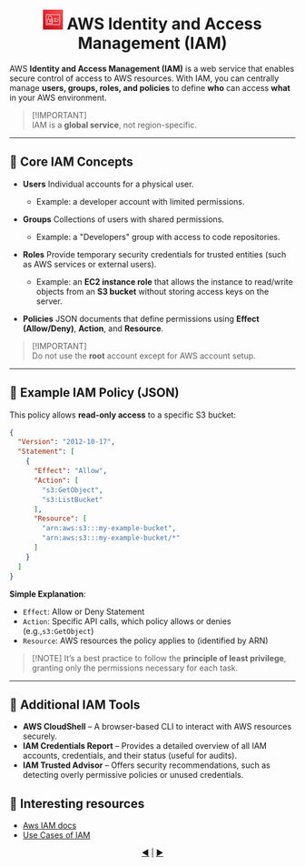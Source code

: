 <h1 align="center">
  <img src="../assets/iam.png" alt="AWS IAM" width="35px"/>  
  AWS Identity and Access Management (IAM)
</h1>

AWS **Identity and Access Management (IAM)** is a web service that enables secure control of access to AWS resources. 
With IAM, you can centrally manage **users, groups, roles, and policies** to define **who** can access **what** in your AWS environment. 

> [!IMPORTANT]\
> IAM is a **global service**, not region-specific.
---

## 👥 Core IAM Concepts

- **Users** 
  Individual accounts for a physical user.
  - Example: a developer account with limited permissions. 

- **Groups**
  Collections of users with shared permissions. 
  - Example: a "Developers" group with access to code repositories. 

- **Roles**
  Provide temporary security credentials for trusted entities (such as AWS services or external users). 
  - Example: an **EC2 instance role** that allows the instance to read/write objects from an **S3 bucket** without storing access keys on the server. 

- **Policies** 
  JSON documents that define permissions using **Effect (Allow/Deny)**, **Action**, and **Resource**. 

>[!IMPORTANT]\
> Do not use the **root** account except for AWS account setup.

---

## 📜 Example IAM Policy (JSON)

This policy allows **read-only access** to a specific S3 bucket:

```json
{
  "Version": "2012-10-17",
  "Statement": [
    {
      "Effect": "Allow",
      "Action": [
        "s3:GetObject",
        "s3:ListBucket"
      ],
      "Resource": [
        "arn:aws:s3:::my-example-bucket",
        "arn:aws:s3:::my-example-bucket/*"
      ]
    }
  ]
}
````

**Simple Explanation**:

* `Effect`: Allow or Deny Statement
* `Action`: Specific API calls, which policy allows or denies (e.g.,`s3:GetObject`)
* `Resource`: AWS resources the policy applies to (identified by ARN)

> \[!NOTE]
> It’s a best practice to follow the **principle of least privilege**, granting only the permissions necessary for each task.

---

## 🔧 Additional IAM Tools

* **AWS CloudShell** – A browser-based CLI to interact with AWS resources securely.
* **IAM Credentials Report** – Provides a detailed overview of all IAM accounts, credentials, and their status (useful for audits).
* **IAM Trusted Advisor** – Offers security recommendations, such as detecting overly permissive policies or unused credentials.

## 🔗 Interesting resources
- [Aws IAM docs](https://docs.aws.amazon.com/iam/)
- [Use Cases of IAM](https://www.geeksforgeeks.org/devops/identity-and-access-management-iam-in-amazon-web-services-aws/)

<div align="center">
  <a href="./03-shared-responsibilities.md">◀️</a> |
  <a href="./05-aws-s3.md">▶️</a>
</div>
